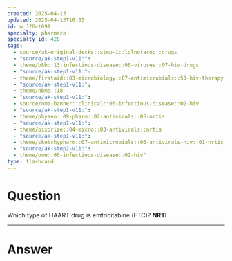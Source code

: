 ```yaml
---
created: 2025-04-13
updated: 2025-04-13T10:53
id: w_J?Gct699
specialty: pharmaco
specialty_id: 420
tags:
  - source/ak-original-decks::step-1::lolnotacop::drugs
  - "source/ak-step1-v11:": 
  - theme/b&b::13-infectious-disease::06-viruses::07-hiv-drugs
  - "source/ak-step1-v11:": 
  - theme/firstaid::03-microbiology::07-antimicrobials::53-hiv-therapy
  - "source/ak-step1-v11:": 
  - theme/nbme::18
  - "source/ak-step1-v11:": 
  - source/ome-banner::clinical::06-infectious-disease::02-hiv
  - "source/ak-step1-v11:": 
  - theme/physeo::09-pharm::02-antivirals::05-nrtis
  - "source/ak-step1-v11:": 
  - theme/pixorize::04-micro::03-antivirals::nrtis
  - "source/ak-step1-v11:": 
  - theme/sketchypharm::07-antimicrobials::06-antivirals-hiv::01-nrtis
  - "source/ak-step2-v11:": 
  - theme/ome::06-infectious-disease::02-hiv"
type: flashcard
---
```


# Question
Which type of HAART drug is emtricitabine (FTC)?   **NRTI**

---

# Answer
